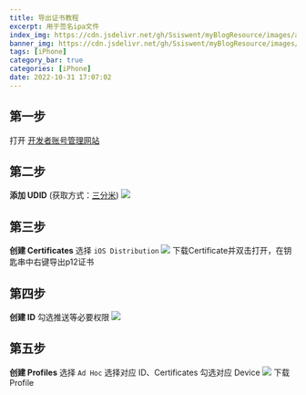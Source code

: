 ```yaml
---
title: 导出证书教程
excerpt: 用于签名ipa文件
index_img: https://cdn.jsdelivr.net/gh/Ssiswent/myBlogResource/images/apple_developer.png
banner_img: https://cdn.jsdelivr.net/gh/Ssiswent/myBlogResource/images/banner_developer4.png
tags: [iPhone]
category_bar: true
categories: [iPhone]
date: 2022-10-31 17:07:02
---
```


## 第一步
打开 [开发者账号管理网站](https://developer.apple.com/account/resources/certificates/list)

## 第二步
**添加 UDID**
(获取方式：[三分米](http://udid.sanfenmi.cn))
![](https://cdn.jsdelivr.net/gh/Ssiswent/myBlogResource/images/67352D15-60BB-496C-988E-72B7C62EBA00.png)

## 第三步
**创建 Certificates**
选择 `iOS Distribution`
![](https://cdn.jsdelivr.net/gh/Ssiswent/myBlogResource/images/03AD3613-EEA9-47E8-9CED-59E77CF75979.png)
下载Certificate并双击打开，在钥匙串中右键导出p12证书

## 第四步
**创建 ID**
勾选推送等必要权限
![](https://cdn.jsdelivr.net/gh/Ssiswent/myBlogResource/images/7E21C08F-77B4-4F59-A921-9F1E4C49D2A1.png)

## 第五步
**创建 Profiles**
选择 `Ad Hoc`
选择对应 ID、Certificates
勾选对应 Device
![](https://cdn.jsdelivr.net/gh/Ssiswent/myBlogResource/images/1EE5D61E-BC6C-4A4C-AD70-C23EB8040B44.png)
下载 Profile